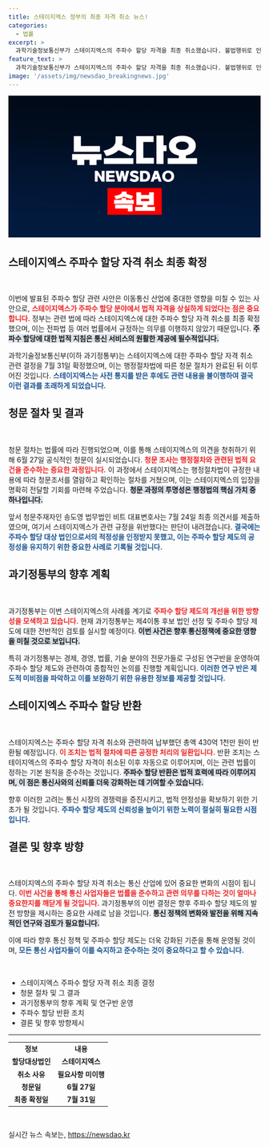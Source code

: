 ```yaml
---
title: 스테이지엑스 정부의 최종 자격 취소 뉴스!
categories:
  - 법률
excerpt: >
  과학기술정보통신부가 스테이지엑스의 주파수 할당 자격을 최종 취소했습니다. 불법행위로 인한 결정으로, 반환액 430억 원도 예정돼 있습니다. 제4이통 후보 법인 선정을 통한 통신정책 개선이 논의될 예정입니다. 클릭해 더 알아보세요!
feature_text: >
  과학기술정보통신부가 스테이지엑스의 주파수 할당 자격을 최종 취소했습니다. 불법행위로 인한 결정으로, 반환액 430억 원도 예정돼 있습니다. 제4이통 후보 법인 선정을 통한 통신정책 개선이 논의될 예정입니다. 클릭해 더 알아보세요!
image: '/assets/img/newsdao_breakingnews.jpg'
---
```


<p><img src="/assets/img/newsdao_breakingnews.jpg" alt="implanttips 속보" /></p>

<h2 data-ke-size="size26">스테이지엑스 주파수 할당 자격 취소 최종 확정</h2>

<p data-ke-size="size16">&nbsp;</p>

<p>이번에 발표된 주파수 할당 관련 사안은 이동통신 산업에 중대한 영향을 미칠 수 있는 사안으로, <b><span style="color: #ee2323;">스테이지엑스가 주파수 할당 분야에서 법적 자격을 상실하게 되었다는 점은 중요합니다.</span></b> 정부는 관련 법에 따라 스테이지엑스에 대한 주파수 할당 자격 취소를 최종 확정했으며, 이는 전파법 등 여러 법률에서 규정하는 의무를 이행하지 않았기 때문입니다. <b><span style="background-color: #21538527;">주파수 할당에 대한 법적 지침은 통신 서비스의 원활한 제공에 필수적입니다.</span></b> </p>

<p>과학기술정보통신부(이하 과기정통부)는 스테이지엑스에 대한 주파수 할당 자격 취소 관련 결정을 7월 31일 확정했으며, 이는 행정절차법에 따른 청문 절차가 완료된 뒤 이루어진 것입니다. <b><span style="color: #1a5490;">스테이지엑스는 사전 통지를 받은 후에도 관련 내용을 불이행하여 결국 이런 결과를 초래하게 되었습니다.</span></b> </p>

<h2 data-ke-size="size26">청문 절차 및 결과</h2>

<p data-ke-size="size16">&nbsp;</p>

<p>청문 절차는 법률에 따라 진행되었으며, 이를 통해 스테이지엑스의 의견을 청취하기 위해 6월 27일 공식적인 청문이 실시되었습니다. <b><span style="color: #ee2323;">청문 조사는 행정절차와 관련된 법적 요건을 준수하는 중요한 과정입니다.</span></b> 이 과정에서 스테이지엑스는 행정절차법이 규정한 내용에 따라 청문조서를 열람하고 확인하는 절차를 거쳤으며, 이는 스테이지엑스의 입장을 명확히 전달할 기회를 마련해 주었습니다. <b><span style="background-color: #21538527;">청문 과정의 투명성은 행정법의 핵심 가치 중 하나입니다.</span></b></p>

<p>앞서 청문주재자인 송도영 법무법인 비트 대표변호사는 7월 24일 최종 의견서를 제출하였으며, 여기서 스테이지엑스가 관련 규정을 위반했다는 판단이 내려졌습니다. <b><span style="color: #1a5490;">결국에는 주파수 할당 대상 법인으로서의 적정성을 인정받지 못했고, 이는 주파수 할당 제도의 공정성을 유지하기 위한 중요한 사례로 기록될 것입니다.</span></b></p>

<h2 data-ke-size="size26">과기정통부의 향후 계획</h2>

<p data-ke-size="size16">&nbsp;</p>

<p>과기정통부는 이번 스테이지엑스의 사례를 계기로 <b><span style="color: #ee2323;">주파수 할당 제도의 개선을 위한 방향성을 모색하고 있습니다.</span></b> 현재 과기정통부는 제4이통 후보 법인 선정 및 주파수 할당 제도에 대한 전반적인 검토를 실시할 예정이다. <b><span style="background-color: #21538527;">이번 사건은 향후 통신정책에 중요한 영향을 미칠 것으로 보입니다.</span></b> </p>

<p>특히 과기정통부는 경제, 경영, 법률, 기술 분야의 전문가들로 구성된 연구반을 운영하여 주파수 할당 제도와 관련하여 종합적인 논의를 진행할 계획입니다. <b><span style="color: #1a5490;">이러한 연구 반은 제도적 미비점을 파악하고 이를 보완하기 위한 유용한 정보를 제공할 것입니다.</span></b> </p>

<h2 data-ke-size="size26">스테이지엑스 주파수 할당 반환</h2>

<p data-ke-size="size16">&nbsp;</p>

<p>스테이지엑스는 주파수 할당 자격 취소와 관련하여 납부했던 총액 430억 1천만 원이 반환될 예정입니다. <b><span style="color: #ee2323;">이 조치는 법적 절차에 따른 공정한 처리의 일환입니다.</span></b> 반환 조치는 스테이지엑스의 주파수 할당 자격이 취소된 이후 자동으로 이루어지며, 이는 관련 법률이 정하는 기본 원칙을 준수하는 것입니다. <b><span style="background-color: #21538527;">주파수 할당 반환은 법적 효력에 따라 이루어지며, 이 점은 통신사와의 신뢰를 더욱 강화하는 데 기여할 수 있습니다.</span></b></p>

<p>향후 이러한 고려는 통신 시장의 경쟁력을 증진시키고, 법적 안정성을 확보하기 위한 기초가 될 것입니다. <b><span style="color: #1a5490;">주파수 할당 제도의 신뢰성을 높이기 위한 노력이 절실히 필요한 시점입니다.</span></b> </p>

<h2 data-ke-size="size26">결론 및 향후 방향</h2>

<p data-ke-size="size16">&nbsp;</p>

<p>스테이지엑스의 주파수 할당 자격 취소는 통신 산업에 있어 중요한 변화의 시점이 됩니다. <b><span style="color: #ee2323;">이번 사건을 통해 통신 사업자들은 법률을 준수하고 관련 의무를 다하는 것이 얼마나 중요한지를 깨닫게 될 것입니다.</span></b> 과기정통부의 이번 결정은 향후 주파수 할당 제도의 발전 방향을 제시하는 중요한 사례로 남을 것입니다. <b><span style="background-color: #21538527;">통신 정책의 변화와 발전을 위해 지속적인 연구와 검토가 필요합니다.</span></b> </p>

<p>이에 따라 향후 통신 정책 및 주파수 할당 제도는 더욱 강화된 기준을 통해 운영될 것이며, <b><span style="color: #1a5490;">모든 통신 사업자들이 이를 숙지하고 준수하는 것이 중요하다고 할 수 있습니다.</span></b> </p>

<p data-ke-size="size16">&nbsp;</p>

<ul>
    <li>스테이지엑스 주파수 할당 자격 취소 최종 결정</li>
    <li>청문 절차 및 그 결과</li>
    <li>과기정통부의 향후 계획 및 연구반 운영</li>
    <li>주파수 할당 반환 조치</li>
    <li>결론 및 향후 방향제시</li>
</ul>

<hr>

<table style="width: 100%; border-collapse: collapse;">
    <tr>
        <td style="text-align: center; height: 17px;"><b>정보</b></td>
        <td style="text-align: center; height: 17px;"><b>내용</b></td>
    </tr>
    <tr>
        <td style="text-align: center; height: 17px;"><b>할당대상법인</b></td>
        <td style="text-align: center; height: 17px;"><b>스테이지엑스</b></td>
    </tr>
    <tr>
        <td style="text-align: center; height: 17px;"><b>취소 사유</b></td>
        <td style="text-align: center; height: 17px;"><b>필요사항 미이행</b></td>
    </tr>
    <tr>
        <td style="text-align: center; height: 17px;"><b>청문일</b></td>
        <td style="text-align: center; height: 17px;"><b>6월 27일</b></td>
    </tr>
    <tr>
        <td style="text-align: center; height: 17px;"><b>최종 확정일</b></td>
        <td style="text-align: center; height: 17px;"><b>7월 31일</b></td>
    </tr>
</table>

<p data-ke-size="size16">&nbsp;</p>
실시간 뉴스 속보는, <a href="https://newsdao.kr" rel="dofollow">https://newsdao.kr</a>


